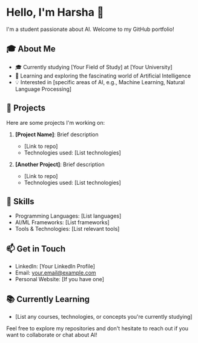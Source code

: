 # Hello, I'm Harsha 👋

I'm a student passionate about AI. Welcome to my GitHub portfolio!

## 🎓 About Me
- 🎓 Currently studying [Your Field of Study] at [Your University]
- 🌱 Learning and exploring the fascinating world of Artificial Intelligence
- 💡 Interested in [specific areas of AI, e.g., Machine Learning, Natural Language Processing]

## 🚀 Projects
Here are some projects I'm working on:

1. **[Project Name]**: Brief description
   - [Link to repo]
   - Technologies used: [List technologies]

2. **[Another Project]**: Brief description
   - [Link to repo]
   - Technologies used: [List technologies]

## 💼 Skills
- Programming Languages: [List languages]
- AI/ML Frameworks: [List frameworks]
- Tools & Technologies: [List relevant tools]

## 📫 Get in Touch
- LinkedIn: [Your LinkedIn Profile]
- Email: your.email@example.com
- Personal Website: [If you have one]

## 📚 Currently Learning
- [List any courses, technologies, or concepts you're currently studying]

Feel free to explore my repositories and don't hesitate to reach out if you want to collaborate or chat about AI!
